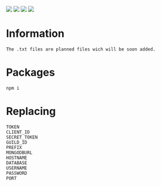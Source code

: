 <img src="https://img.shields.io/badge/JAVASCRIPT-black?style=for-the-badge&logo=JavaScript&logoColor=F7DF1E"/>
<img src="https://img.shields.io/badge/HTML-black?style=for-the-badge&logo=HTML5&logoColor=E34F26"/>
<img src="https://img.shields.io/badge/CSS-black?style=for-the-badge&logo=HTML5&logoColor=E34F26"/>

<img src="https://github.com/actions/runner-images/releases/tag/ubuntu22%2F20240204.1"/>

# Information
```
The .txt files are planned files wich will be soon added.
```

# Packages
```
npm i
```

# Replacing
```
TOKEN
CLIENT_ID
SECRET_TOKEN
GUILD_ID
PREFIX
MONGODBURL
HOSTNAME
DATABASE
USERNAME
PASSWORD
PORT
```

